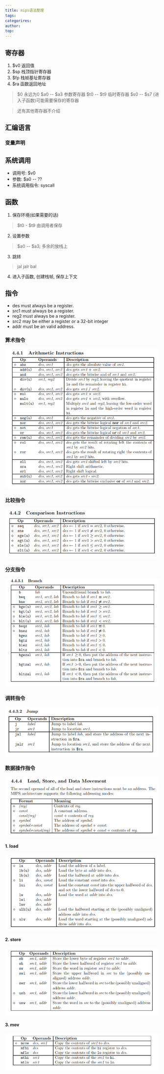 ```yaml
---
title: mips语法整理
tags: 
categorires: 
author: 
top: 
---
```


## 寄存器
1. $v0 返回值
2. $sp 栈顶指针寄存器
3. $fp 栈帧基址寄存器
4. $ra 函数返回地址

> $0 永远为0
> $a0 -- $a3 参数寄存器
> $t0 -- $t9   临时寄存器
> $s0 -- $s7 (进入子函数)可能需要保存的寄存器

> 还有其他寄存器不介绍


## 汇编语言

### 变量声明


### 






## 系统调用
+ 调用号: $v0
+ 参数: $a0 -- ??
+ 系统调用指令: syscall


## 函数
1. 保存环境(如果需要的话)
> $t0 - $t9 由调用者保存

2. 设置参数
> $a0 -- $a3; 多余的放栈上

3. 跳转
> jal jalr
> bal

4. 进入子函数, 创建栈帧, 保存上下文



## 指令
+ des must always be a register.
+ src1 must always be a register.
+ reg2 must always be a register.
+ src2 may be either a register or a 32-bit integer
+ addr must be an valid address. 

### 算术指令
![ins1](https://www.github.com/Byzero512/blog_img/raw/master/1542283194746.png)

### 比较指令
![ins2](https://www.github.com/Byzero512/blog_img/raw/master/1542283230833.png)

### 分支指令
![ins3](https://www.github.com/Byzero512/blog_img/raw/master/1542283267925.png)

### 调转指令
![ins4](https://www.github.com/Byzero512/blog_img/raw/master/1542283294500.png)

### 数据操作指令
![ins5](https://www.github.com/Byzero512/blog_img/raw/master/1542283337136.png)

#### 1. load
![load_ins](https://www.github.com/Byzero512/blog_img/raw/master/1542283399424.png)

#### 2. store
![store_ins](https://www.github.com/Byzero512/blog_img/raw/master/1542283489296.png)

#### 3. mov
![mov_ins](https://www.github.com/Byzero512/blog_img/raw/master/1542283522273.png)